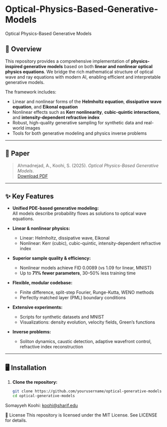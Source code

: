 # Optical-Physics-Based-Generative-Models
Optical Physics-Based Generative Models


## 🚀 Overview

This repository provides a comprehensive implementation of **physics-inspired generative models** based on both **linear and nonlinear optical physics equations**. We bridge the rich mathematical structure of optical wave and ray equations with modern AI, enabling efficient and interpretable generative models.

The framework includes:
- Linear and nonlinear forms of the **Helmholtz equation**, **dissipative wave equation**, and **Eikonal equation**
- Nonlinear effects such as **Kerr nonlinearity**, **cubic-quintic interactions**, and **intensity-dependent refractive index**
- Robust, high-quality generative sampling for synthetic data and real-world images
- Tools for both generative modeling and physics inverse problems

---

## 📖 Paper

> Ahmadnejad, A., Koohi, S. (2025). *Optical Physics-Based Generative Models*.  
> [Download PDF](https://arxiv.org/pdf/2506.04357v1)  


---

## ✨ Key Features

- **Unified PDE-based generative modeling:**  
  All models describe probability flows as solutions to optical wave equations.

- **Linear & nonlinear physics:**  
  - Linear: Helmholtz, dissipative wave, Eikonal  
  - Nonlinear: Kerr (cubic), cubic-quintic, intensity-dependent refractive index

- **Superior sample quality & efficiency:**  
  - Nonlinear models achieve FID 0.0089 (vs 1.09 for linear, MNIST)
  - Up to **71% fewer parameters**, 30–50% less training time

- **Flexible, modular codebase:**  
  - Finite difference, split-step Fourier, Runge-Kutta, WENO methods
  - Perfectly matched layer (PML) boundary conditions

- **Extensive experiments:**  
  - Scripts for synthetic datasets and MNIST
  - Visualizations: density evolution, velocity fields, Green’s functions

- **Inverse problems:**  
  - Soliton dynamics, caustic detection, adaptive wavefront control, refractive index reconstruction

---

## 🖥️ Installation

1. **Clone the repository:**
   ```bash
   git clone https://github.com/yourusername/optical-generative-models.git
   cd optical-generative-models


Somayyeh Koohi: koohi@sharif.edu

📝 License
This repository is licensed under the MIT License. See LICENSE for details.
